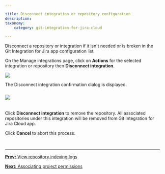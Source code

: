 ```yaml
---

title: Disconnect integration or repository configuration
description:
taxonomy:
    category: git-integration-for-jira-cloud

---
```


Disconnect a repository or integration if it isn't needed or is broken in the Git Integration for Jira app configuration list.

On the Manage integrations page, click on **Actions** for the selected integration or repository then **Disconnect integration**.

![](/wp-content/uploads/gij-gitcloud-actions-disconnect-integration.png)

The Disconnect integration confirmation dialog is displayed.

<img src='/wp-content/uploads/gij-gitcloud-actions-disconnect-integration-dlg-prompt.png' style='display:block;max-width:100%;margin:25px auto 35px auto' />

Click **Disconnect integration** to remove the repository. All associated repositories under this integration will be removed from Git Integration for Jira Cloud app.

Click **Cancel** to abort this process.

&nbsp;
* * *

[**Prev:** View repository indexing logs](/git-integration-for-jira-cloud/view-repository-indexing-logs-gij-cloud)

[**Next:** Associating project permissions](/git-integration-for-jira-cloud/associating-project-permissions-gij-cloud/)

